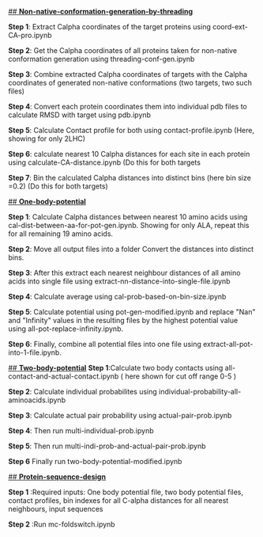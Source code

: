 [##<ins> **Non-native-conformation-generation-by-threading**</ins>](https://github.com/ABLab2018/Codes_with_Python_Layer/tree/main/threading-conformation-generation)

**Step 1**: Extract Calpha coordinates of the target proteins using coord-ext-CA-pro.ipynb

**Step 2**: Get the Calpha coordinates of all proteins taken for non-native conformation generation using threading-conf-gen.ipynb

**Step 3**: Combine extracted Calpha coordinates of targets with the Calpha coordinates of generated non-native conformations (two targets, two such files)

**Step 4**: Convert each protein coordinates them into individual pdb files to calculate RMSD with target using pdb.ipynb

**Step 5**: Calculate Contact profile for both using contact-profile.ipynb (Here, showing for only 2LHC)

**Step 6**: calculate nearest 10 Calpha distances for each site in each protein using calculate-CA-distance.ipynb (Do this for both targets

**Step 7**: Bin the calculated Calpha distances into distinct bins (here bin size =0.2) (Do this for both targets)

[##<ins> **One-body-potential**</ins>](https://github.com/ABLab2018/Codes_with_Python_Layer/tree/main/one-body-potential)

**Step 1**: Calculate Calpha distances between nearest 10 amino acids using cal-dist-between-aa-for-pot-gen.ipynb. Showing for only ALA, repeat this for all remaining 19 amino acids.

**Step 2**: Move all output files into a folder Convert the distances into distinct bins. 

**Step 3**: After this extract each nearest neighbour distances of all amino acids into single file using extract-nn-distance-into-single-file.ipynb

**Step 4**: Calculate average using cal-prob-based-on-bin-size.ipynb

**Step 5**: Calculate potential using pot-gen-modified.ipynb and replace "Nan" and "Infinity" values in the resulting files by the highest potential value using all-pot-replace-infinity.ipynb.

**Step 6**: Finally, combine all potential files into one file using extract-all-pot-into-1-file.ipynb.

[##<ins> **Two-body-potential**</ins>](https://github.com/ABLab2018/Codes_with_Python_Layer/tree/main/two-body-potential)
**Step 1**:Calculate two body contacts using all-contact-and-actual-contact.ipynb ( here shown for cut off range 0-5 )

**Step 2**: Calculate individual probabilites using individual-probability-all-aminoacids.ipynb

**Step 3**: Calculate actual pair probability using actual-pair-prob.ipynb

**Step 4**: Then run multi-individual-prob.ipynb

**Step 5**: Then run multi-indi-prob-and-actual-pair-prob.ipynb

**Step 6** Finally run two-body-potential-modified.ipynb

[##<ins> **Protein-sequence-design**</ins>](https://github.com/ABLab2018/Codes_with_Python_Layer/tree/main/sequence-design)

**Step 1** :Required inputs: One body potential file, two body potential files, contact profiles, bin indexes for all C-alpha distances for all nearest neighbours, input sequences

**Step 2** :Run mc-foldswitch.ipynb
